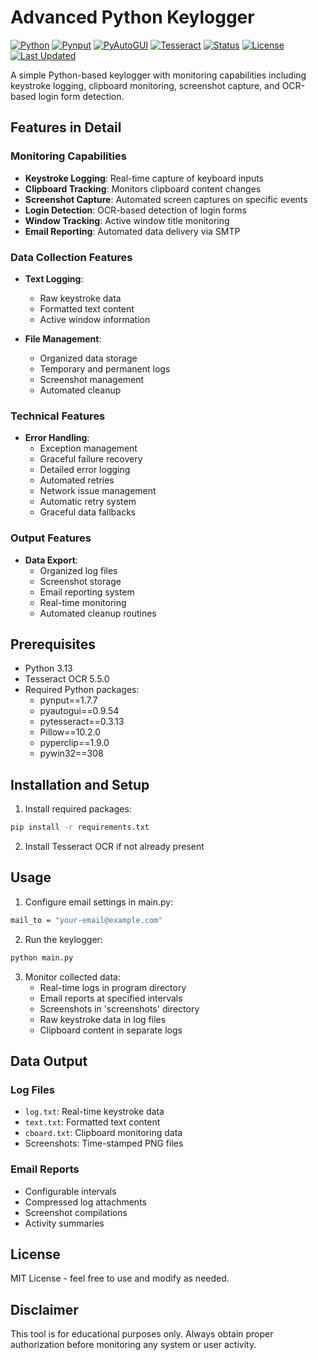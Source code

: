 # Advanced Python Keylogger

[![Python](https://img.shields.io/badge/Python-3.13-blue.svg)](https://www.python.org/)
[![Pynput](https://img.shields.io/badge/Pynput-1.7.7-green.svg)](https://pypi.org/project/pynput/)
[![PyAutoGUI](https://img.shields.io/badge/PyAutoGUI-0.9.54-red.svg)](https://pypi.org/project/PyAutoGUI/)
[![Tesseract](https://img.shields.io/badge/Tesseract-OCR5.5.0-orange.svg)](https://github.com/tesseract-ocr/tesseract)
[![Status](https://img.shields.io/badge/Status-Beta-yellow.svg)]()
[![License](https://img.shields.io/badge/License-MIT-blue.svg)](https://opensource.org/licenses/MIT)
[![Last Updated](https://img.shields.io/badge/Last%20Updated-May%202025-brightgreen.svg)](https://github.com/yourusername/keylogger)

A simple Python-based keylogger with monitoring capabilities including keystroke logging, clipboard monitoring, screenshot capture, and OCR-based login form detection.

## Features in Detail

### Monitoring Capabilities
- **Keystroke Logging**: Real-time capture of keyboard inputs
- **Clipboard Tracking**: Monitors clipboard content changes
- **Screenshot Capture**: Automated screen captures on specific events
- **Login Detection**: OCR-based detection of login forms
- **Window Tracking**: Active window title monitoring
- **Email Reporting**: Automated data delivery via SMTP

### Data Collection Features
- **Text Logging**:
  - Raw keystroke data
  - Formatted text content
  - Active window information
  
- **File Management**:
  - Organized data storage
  - Temporary and permanent logs
  - Screenshot management
  - Automated cleanup

### Technical Features
- **Error Handling**:
  - Exception management
  - Graceful failure recovery
  - Detailed error logging
  - Automated retries
  - Network issue management
  - Automatic retry system
  - Graceful data fallbacks

### Output Features
- **Data Export**:
  - Organized log files
  - Screenshot storage
  - Email reporting system
  - Real-time monitoring
  - Automated cleanup routines

## Prerequisites

- Python 3.13
- Tesseract OCR 5.5.0
- Required Python packages:
  - pynput==1.7.7
  - pyautogui==0.9.54
  - pytesseract==0.3.13
  - Pillow==10.2.0
  - pyperclip==1.9.0
  - pywin32==308

## Installation and Setup

1. Install required packages:
 ```bash
 pip install -r requirements.txt
 ```
2. Install Tesseract OCR if not already present

## Usage

1. Configure email settings in main.py:
```bash
mail_to = "your-email@example.com"
```

2. Run the keylogger:
```bash
python main.py
```

3. Monitor collected data:
   - Real-time logs in program directory
   - Email reports at specified intervals
   - Screenshots in 'screenshots' directory
   - Raw keystroke data in log files
   - Clipboard content in separate logs

## Data Output

### Log Files
- `log.txt`: Real-time keystroke data
- `text.txt`: Formatted text content
- `cboard.txt`: Clipboard monitoring data
- Screenshots: Time-stamped PNG files

### Email Reports
- Configurable intervals
- Compressed log attachments
- Screenshot compilations
- Activity summaries

## License
MIT License - feel free to use and modify as needed.

## Disclaimer
This tool is for educational purposes only. Always obtain proper authorization before monitoring any system or user activity.
